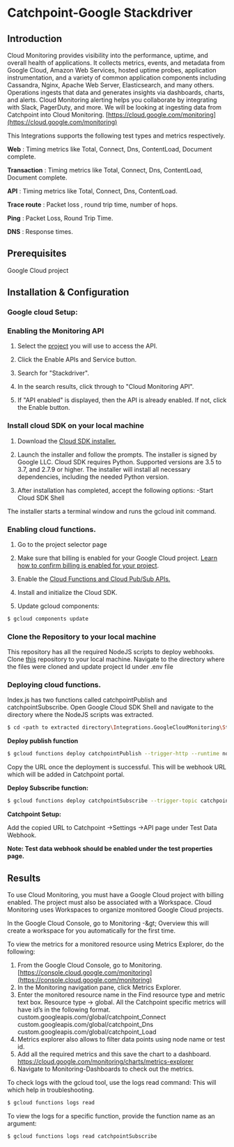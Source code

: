 
# Catchpoint-Google Stackdriver

## Introduction

Cloud Monitoring provides visibility into the performance, uptime, and overall health of applications. It collects metrics, events, and metadata from Google Cloud, Amazon Web Services, hosted uptime probes, application instrumentation, and a variety of common application components including Cassandra, Nginx, Apache Web Server, Elasticsearch, and many others. Operations ingests that data and generates insights via dashboards, charts, and alerts. Cloud Monitoring alerting helps you collaborate by integrating with Slack, PagerDuty, and more.
We will be looking at ingesting data from Catchpoint into Cloud Monitoring.
[https://cloud.google.com/monitoring](https://cloud.google.com/monitoring)

This Integrations supports the following test types and metrics respectively.

**Web**  : Timing metrics like Total, Connect, Dns, ContentLoad, Document complete.

**Transaction** : Timing metrics like Total, Connect, Dns, ContentLoad, Document complete.

**API** : Timing metrics like Total, Connect, Dns, ContentLoad.

**Trace route** :  Packet loss , round trip time, number of hops.

**Ping** :  Packet Loss, Round Trip Time.

**DNS** :  Response times.

##  Prerequisites

Google Cloud project 

## Installation &amp; Configuration

### Google cloud Setup:
 ### Enabling the Monitoring API
 
1. Select the [project](https://console.cloud.google.com/apis/dashboard) you will use to access the API.

2.  Click the Enable APIs and Service button.

3. Search for &quot;Stackdriver&quot;.

4. In the search results, click through to &quot;Cloud Monitoring API&quot;.

5. If &quot;API enabled&quot; is displayed, then the API is already enabled. If not, click the Enable button.

### Install cloud SDK on your local machine

1. Download the [Cloud SDK installer.](https://dl.google.com/dl/cloudsdk/channels/rapid/GoogleCloudSDKInstaller.exe)

2. Launch the installer and follow the prompts. The installer is signed by Google LLC. Cloud SDK requires Python. Supported versions are 3.5 to 3.7, and 2.7.9 or higher. The installer will install all necessary dependencies, including the needed Python version.

3. After installation has completed, accept the following options:
     -Start Cloud SDK Shell

The installer starts a terminal window and runs the gcloud init command.

### Enabling cloud functions.

1. Go to the project selector page

2. Make sure that billing is enabled for your Google Cloud project.   [Learn how to confirm billing is enabled for your project](https://cloud.google.com/billing/docs/how-to/modify-project).

3. Enable the [Cloud Functions and Cloud Pub/Sub APIs.](https://console.cloud.google.com/flows/enableapi?apiid=cloudfunctions,pubsub&redirect=https://cloud.google.com/functions/docs/tutorials/pubsub)

4. Install and initialize the Cloud SDK.

5. Update gcloud components:
 ```bash
$ gcloud components update
```
### Clone the Repository to your local machine

This repository has all the required NodeJS scripts to deploy webhooks. Clone [this](https://github.com/catchpoint/Integrations.GoogleCloudMonitoring) repository to your local machine.
Navigate to the directory where the files were cloned and update project Id under .env file

### Deploying cloud functions.


Index.js has two functions called catchpointPublish and catchpointSubscribe.
Open Google Cloud SDK Shell and navigate to the directory where the NodeJS scripts was extracted.

   ```bash
$ cd <path to extracted directory\Integrations.GoogleCloudMonitoring\Stackdriver-Webhook>;
```
  
**Deploy publish function**
  
 ```bash
$ gcloud functions deploy catchpointPublish --trigger-http --runtime nodejs10 --timeout=180 --trigger-http --allow-unauthenticated
```
Copy the URL once the deployment is successful. This will be webhook URL which will be added in Catchpoint portal.

**Deploy Subscribe function:**

 ```bash
$ gcloud functions deploy catchpointSubscribe --trigger-topic catchpoint-webhook --timeout=180 --runtime nodejs10 --allow-unauthenticated
  ```

**Catchpoint Setup:**

Add the copied URL to Catchpoint ->Settings ->API page under Test Data Webhook.

**Note: Test data webhook should be enabled under the test properties page.**

## Results

To use Cloud Monitoring, you must have a Google Cloud project with billing enabled. The project must also be associated with a Workspace. Cloud Monitoring uses Workspaces to organize monitored Google Cloud projects.

In the Google Cloud Console, go to Monitoring -\&gt; Overview this will create a workspace for you automatically for the first time.

  
To view the metrics for a monitored resource using Metrics Explorer, do the following:

 1. From the Google Cloud Console, go to Monitoring. [https://console.cloud.google.com/monitoring](https://console.cloud.google.com/monitoring)
 2. In the Monitoring navigation pane, click Metrics Explorer.
 3. Enter the monitored resource name in the Find resource type and metric text box.
Resource type -> global. 
All the Catchpoint specific metrics will have id’s in the following format. custom.googleapis.com/global/catchpoint_Connect
custom.googleapis.com/global/catchpoint_Dns
custom.googleapis.com/global/catchpoint_Load
 4. Metrics explorer also allows to filter data points using node name or test id.
 5. Add all the required metrics and this save the chart to a dashboard.
[https://cloud.google.com/monitoring/charts/metrics-explorer
](https://cloud.google.com/monitoring/charts/metrics-explorer
)
 6. Navigate to Monitoring-Dashboards to check out the metrics.


To check logs with the gcloud tool, use the logs read command:
This will which help in troubleshooting.
 ```bash
$ gcloud functions logs read
````

To view the logs for a specific function, provide the function name as an argument:

 ```bash
$ gcloud functions logs read catchpointSubscribe
````
